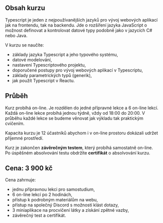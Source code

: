 ## Obsah kurzu

Typescript je jeden z nejpoužívanějších jazyků pro vývoj webových aplikací jak na frontendu, tak na backendu. Jde o rozšíření jazyka JavaScript o možnost definovat a kontrolovat datové typy podobně jako v jazycích C# nebo Java.

V kurzu se naučíte:

- základy jazyka Typescript a jeho typového systému,
- datové modelování,
- nastavení Typescriptového projektu,
- doporučené postupy pro vývoj webových aplikací v Typescriptu,
- základy parametrických typů (generik),
- jak použít Typescript v Reactu.

## Průběh

Kurz probíhá on-line. Je rozdělen do jedné přípravné lekce a 6 on-line lekcí. Každá on-line lekce probíhá jednou týdně, vždy od 18:00 do 20:00. V průběhu každé lekce se budeme věnovat jak výkladu tak praktickým cvičením.

Kapacita kurzu je 12 účastníků abychom i v on-line prostoru dokázali udržet příjemné prostředí.

Kurz je zakončen **závěrečným testem**, který probíhá samostatně on-line. Po úspěšném absolvování testu obdržíte **certifikát** o absolvování kurzu.

## Cena: 3 900 kč

Cena zahrnuje:

- jednu přípravnou lekci pro samostudium,
- 6 on-line lekcí po 2 hodinách,
- přístup k podrobným materiálům na webu,
- přístup na společný Discord s možností klást dotazy,
- 3 miniaplikace na procvičení látky a získání zpětné vazby,
- závěrečný test a certifikát.
